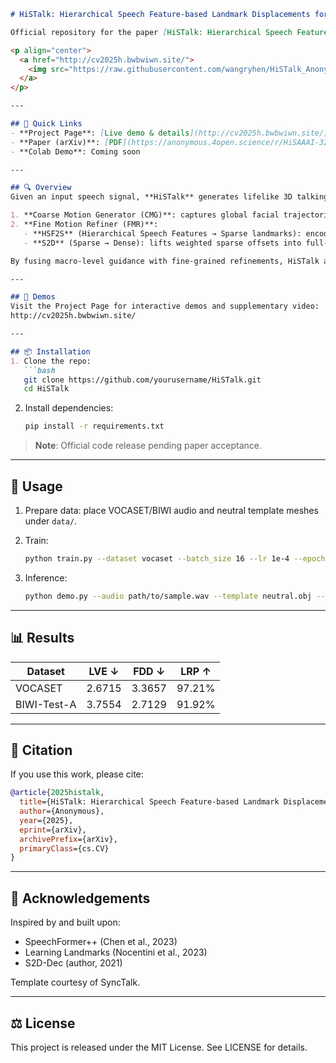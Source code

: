 ````markdown
# HiSTalk: Hierarchical Speech Feature-based Landmark Displacements for 3D Talking Head Animation

Official repository for the paper [HiSTalk: Hierarchical Speech Feature-based Landmark Displacements for 3D Talking Head Animation](https://anonymous.4open.science/r/HiSAAAI-3212).

<p align="center">
  <a href="http://cv2025h.bwbwiwn.site/">
    <img src="https://raw.githubusercontent.com/wangryhen/HiSTalk_Anonymous/main/paper_images/framework.png" alt="Framework overview" width="800"/>
  </a>
</p>

---

## 🔗 Quick Links
- **Project Page**: [Live demo & details](http://cv2025h.bwbwiwn.site/)
- **Paper (arXiv)**: [PDF](https://anonymous.4open.science/r/HiSAAAI-3212)
- **Colab Demo**: Coming soon

---

## 🔍 Overview
Given an input speech signal, **HiSTalk** generates lifelike 3D talking-head animations by combining:

1. **Coarse Motion Generator (CMG)**: captures global facial trajectories from multi-scale speech embeddings via a lightweight Transformer.
2. **Fine Motion Refiner (FMR)**:
   - **HSF2S** (Hierarchical Speech Features → Sparse landmarks): encodes frame-, phoneme-, word-, and utterance-level cues into weighted sparse landmark displacements using a squeeze-and-excitation gating mechanism.
   - **S2D** (Sparse → Dense): lifts weighted sparse offsets into full-face 3D deformation fields with multi-branch attention-fusion Transformer decoders.

By fusing macro-level guidance with fine-grained refinements, HiSTalk achieves precise lip-sync and rich expressiveness on VOCASET and BIWI benchmarks.

---

## 🎥 Demos
Visit the Project Page for interactive demos and supplementary video:  
http://cv2025h.bwbwiwn.site/

---

## 📦 Installation
1. Clone the repo:  
   ```bash
   git clone https://github.com/yourusername/HiSTalk.git
   cd HiSTalk
````

2. Install dependencies:

   ```bash
   pip install -r requirements.txt
   ```

> **Note**: Official code release pending paper acceptance.

---

## 🚀 Usage

1. Prepare data: place VOCASET/BIWI audio and neutral template meshes under `data/`.
2. Train:

   ```bash
   python train.py --dataset vocaset --batch_size 16 --lr 1e-4 --epochs 100
   ```
3. Inference:

   ```bash
   python demo.py --audio path/to/sample.wav --template neutral.obj --output results/animation.mp4
   ```

---

## 📊 Results

| Dataset     | LVE ↓  | FDD ↓  | LRP ↑  |
| ----------- | ------ | ------ | ------ |
| VOCASET     | 2.6715 | 3.3657 | 97.21% |
| BIWI-Test-A | 3.7554 | 2.7129 | 91.92% |

---

## 📖 Citation

If you use this work, please cite:

```bibtex
@article{2025histalk,
  title={HiSTalk: Hierarchical Speech Feature-based Landmark Displacements for 3D Talking Head Animation},
  author={Anonymous},
  year={2025},
  eprint={arXiv},
  archivePrefix={arXiv},
  primaryClass={cs.CV}
}
```

---

## 🙏 Acknowledgements

Inspired by and built upon:

* SpeechFormer++ (Chen et al., 2023)
* Learning Landmarks (Nocentini et al., 2023)
* S2D-Dec (author, 2021)

Template courtesy of SyncTalk.

---

## ⚖️ License

This project is released under the MIT License. See LICENSE for details.

```
```

